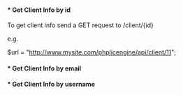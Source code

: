 #### * Get Client Info by id

To get client info send a GET request to /client/{id}

e.g.

$url = "http://www.mysite.com/phplicengine/api/client/11";

#### * Get Client Info by email

#### * Get Client Info by username
